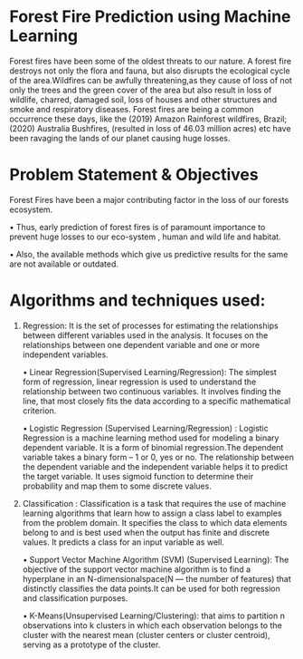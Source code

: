 # Forest Fire Prediction using Machine Learning 

Forest fires have been some of the oldest threats to our nature. A forest fire destroys not only the flora and fauna, but also disrupts the ecological cycle of the area.Wildfires can be awfully threatening,as they cause of loss of not only the trees and the green cover of the area but also result in loss of wildlife, charred, damaged soil, loss of houses and other structures and smoke and respiratory diseases. Forest fires are being a common occurrence these days, like the (2019) Amazon Rainforest wildfires, Brazil; (2020) Australia Bushfires, (resulted in loss of 46.03 million acres) etc have been ravaging the lands of our planet causing huge losses.

# Problem Statement & Objectives

Forest Fires have been a major contributing factor in the loss of our forests ecosystem.

• Thus, early prediction of forest fires is of paramount importance to prevent huge losses to our eco-system , human and wild life and habitat.

• Also, the available methods which give us predictive results for the same are not available or outdated.


# Algorithms and techniques used:
1. Regression: It is the set of processes for estimating the relationships between different variables used in the analysis. It focuses on the relationships between one dependent variable and one or more independent variables.
    
   • Linear Regression(Supervised Learning/Regression): The simplest form of regression, linear regression is used to understand the relationship between two continuous variables. It involves finding the line, that most closely fits the data according to a specific mathematical criterion.
    
   • Logistic Regression (Supervised Learning/Regression) : Logistic Regression is a machine learning method used for modeling a binary dependent variable. It is a form of binomial regression.The dependent variable takes a binary form – 1 or 0, yes or no. The relationship between the dependent variable and the independent variable helps it to predict the target variable. It uses sigmoid function to determine their probability and map them to some discrete values. 

2. Classification : Classification is a task that requires the use of machine learning algorithms that learn how to assign a class label to examples from the problem domain. It specifies the class to which data elements belong to and is best used when the output has finite and discrete values. It predicts a class for an input variable as well.
   
   • Support Vector Machine Algorithm (SVM) (Supervised Learning): The objective of the support vector machine algorithm is to find a hyperplane in an N-dimensionalspace(N — the number of features) that distinctly classifies the data points.It can be used for both regression and classification purposes.
   
   • K-Means(Unsupervised Learning/Clustering): that aims to partition n observations into k clusters in which each observation belongs to the cluster with the nearest mean (cluster centers or cluster centroid), serving as a prototype of the cluster. 
